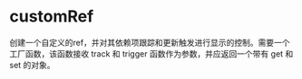 # customRef
创建一个自定义的ref，并对其依赖项跟踪和更新触发进行显示的控制。需要一个工厂函数，该函数接收 track 和 trigger 函数作为参数，并应返回一个带有 get 和 set 的对象。
